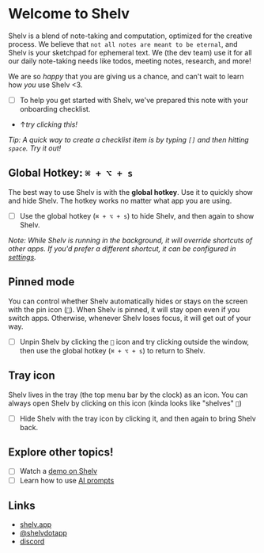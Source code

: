 # Welcome to Shelv
Shelv is a blend of note-taking and computation, optimized for the creative process. We believe that `not all notes are meant to be eternal`, and Shelv is your sketchpad for ephemeral text. We (the dev team) use it for all our daily note-taking needs like todos, meeting notes, research, and more!

We are so *happy* that you are giving us a chance, and can't wait to learn how *you* use Shelv <3.

- [ ] To help you get started with Shelv, we've prepared this note with your onboarding checklist.
- ↑*try clicking this!*

*Tip: A quick way to create a checklist item is by typing `[]` and then hitting `space`. Try it out!*

## Global Hotkey: `⌘ + ⌥ + s`
The best way to use Shelv is with the **global hotkey**. Use it to quickly show and hide Shelv. The hotkey works no matter what app you are using.

- [ ] Use the global hotkey (`⌘ + ⌥ + s`) to hide Shelv, and then again to show Shelv.

*Note: While Shelv is running in the background, it will override shortcuts of other apps. If you'd prefer a different shortcut, it can be configured in [settings](shelv://settings).*

## Pinned mode
You can control whether Shelv automatically hides or stays on the screen with the pin icon (`󰐃`). When Shelv is pinned, it will stay open even if you switch apps. Otherwise, whenever Shelv loses focus, it will get out of your way.

- [ ] Unpin Shelv by clicking the `󰐃` icon and try clicking outside the window, then use the global hotkey (`⌘ + ⌥ + s`) to return to Shelv.

## Tray icon
Shelv lives in the tray (the top menu bar by the clock) as an icon. You can always open Shelv by clicking on this icon (kinda looks like "shelves" `󰇼`)

- [ ] Hide Shelv with the tray icon by clicking it, and then again to bring Shelv back.

## Explore other topics!
- [ ] Watch a [demo on Shelv](https://youtu.be/VjS5IcnDAyU)
- [ ] Learn how to use [AI prompts](https://youtu.be/VjS5IcnDAyU)

## Links
- [shelv.app](https://shelv.app)
- [@shelvdotapp](https://twitter.com/shelvdotapp)
- [discord](https://discord.gg/sSGHwNKy)